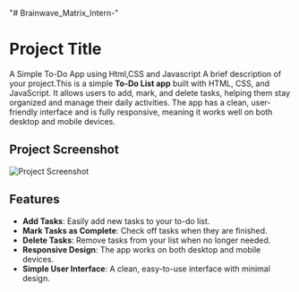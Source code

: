"# Brainwave_Matrix_Intern-" 
# Project Title
A Simple To-Do App using Html,CSS and Javascript
A brief description of your project.This is a simple **To-Do List app** built with HTML, CSS, and JavaScript. It allows users to add, mark, and delete tasks, helping them stay organized and manage their daily activities. The app has a clean, user-friendly interface and is fully responsive, meaning it works well on both desktop and mobile devices.

## Project Screenshot
![Project Screenshot](images/project-screenshot.png)



## Features
- **Add Tasks**: Easily add new tasks to your to-do list.
- **Mark Tasks as Complete**: Check off tasks when they are finished.
- **Delete Tasks**: Remove tasks from your list when no longer needed.
- **Responsive Design**: The app works on both desktop and mobile devices.
- **Simple User Interface**: A clean, easy-to-use interface with minimal design.

